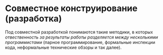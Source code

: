 # Совместное конструирование (разработка)

Под совместной разработкой понимаются такие методики, в которых *отвественность за результаты работы разделяется между несколькими программистами* (парное программирование, формальные инспекции кода, неформальные технические обзоры и так далее).

